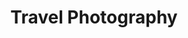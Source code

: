 ---
description: Welcome to my photo journal.
title: Travel Photography
featured_image:  # default: first image in this directory
menus:
  main:
    name: Home
    weight: -1
---